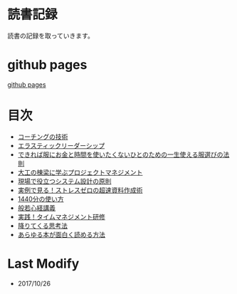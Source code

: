 # 読書記録
読書の記録を取っていきます。
# github pages
[github pages](https://modeverv.github.io/reading_log/)

# 目次
* [コーチングの技術](coting.md)
* [エラスティックリーダーシップ](elasticreadership.md)
* [できれば服にお金と時間を使いたくないひとのための一生使える服選びの法則](fukuerabi.md)
* [大工の棟梁に学ぶプロジェクトマネジメント](daiku_pm.md)
* [現場で役立つシステム設計の原則](japanddd.md)
* [実例で見る！ストレスゼロの超速資料作成術](jiturei_stresszero.md)
* [1440分の使い方](1440.md)
* [般若心経講義](buddhism.md)
* [実践！タイムマネジメント研修](timemanagement.md)
* [降りてくる思考法](downthink.md)
* [あらゆる本が面白く読める方法](howtoread.md)

# Last Modify
* 2017/10/26
